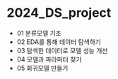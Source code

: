 # 2024_DS_project

- 01 분류모델 기초
- 02 EDA를 통해 데이터 탐색하기
- 03 탐색한 데이터로 모델 성능 개선
- 04 모델과 파라미터 찾기
- 05 회귀모델 만들기
